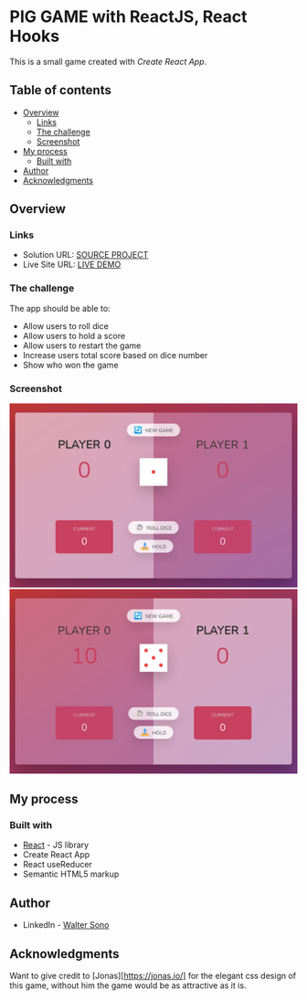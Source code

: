 # PIG GAME with ReactJS, React Hooks

This is a small game created with _Create React App_.

## Table of contents

- [Overview](#overview)
  - [Links](#links)
  - [The challenge](#the-challenge)
  - [Screenshot](#screenshot)
- [My process](#my-process)
  - [Built with](#built-with)
- [Author](#author)
- [Acknowledgments](#acknowledgments)

## Overview

### Links

- Solution URL: [SOURCE PROJECT](https://your-solution-url.com)
- Live Site URL: [LIVE DEMO](https://your-live-site-url.com)

### The challenge

The app should be able to:

- Allow users to roll dice
- Allow users to hold a score
- Allow users to restart the game
- Increase users total score based on dice number
- Show who won the game

### Screenshot

![NEW GAME](./screenshot-1.png)
![PLAYING](./screenshot-2.png)

## My process

### Built with

- [React](https://reactjs.org/) - JS library
- Create React App
- React useReducer
- Semantic HTML5 markup

## Author

- LinkedIn - [Walter Sono](https://www.linkedin/in/waltersono.com)

## Acknowledgments

Want to give credit to [Jonas][https://jonas.io/] for the elegant css design of this game, without him the game would be as attractive as it is.

